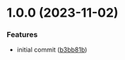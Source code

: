 # 1.0.0 (2023-11-02)


### Features

* initial commit ([b3bb81b](https://github.com/RupertBarrow/rapido-sfdx-plugin/commit/b3bb81bed7910a5b871c08de0d0181d662b059cb))
